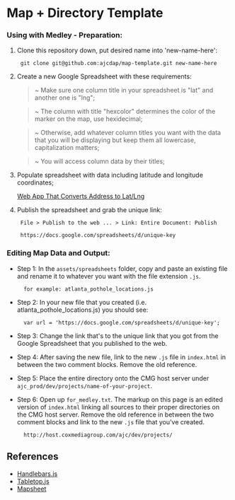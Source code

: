 # Map + Directory Template

### Using with Medley - Preparation:

1. Clone this repository down, put desired name into 'new-name-here':

		git clone git@github.com:ajcdap/map-template.git new-name-here

2. Create a new Google Spreadsheet with these requirements:

	> ~ Make sure one column title in your spreadsheet is "lat" and another one is "lng";

	> ~ The column with title "hexcolor" determines the color of the marker on the map, use hexidecimal;

	> ~ Otherwise, add whatever column titles you want with the data that you will be displaying but keep them all lowercase, capitalization matters;

	> ~ You will access column data by their titles;

3. Populate spreadsheet with data including latitude and longitude coordinates;
	
	[Web App That Converts Address to Lat/Lng](http://www.latlong.net/convert-address-to-lat-long.html)

4. Publish the spreadsheet and grab the unique link:

		File > Publish to the web ... > Link: Entire Document: Publish
  
		https://docs.google.com/spreadsheets/d/unique-key

### Editing Map Data and Output:

- Step 1: In the `assets/spreadsheets` folder, copy and paste an existing file and rename it to whatever you want with the file extension `.js`.

		for example: atlanta_pothole_locations.js

- Step 2: In your new file that you created (i.e. atlanta_pothole_locations.js) you should see:

		var url = 'https://docs.google.com/spreadsheets/d/unique-key';

- Step 3: Change the link that's to the unique link that you got from the Google Spreadsheet that you published to the web.

- Step 4: After saving the new file, link to the new `.js` file in `index.html` in between the two comment blocks. Remove the old reference.

- Step 5: Place the entire directory onto the CMG host server under `ajc_prod/dev/projects/name-of-your-project`.

- Step 6: Open up `for_medley.txt`. The markup on this page is an edited version of `index.html` linking all sources to their proper directories on the CMG host server. Remove the old reference in between the two comment blocks and link to the new `.js` file that you've created.

		http://host.coxmediagroup.com/ajc/dev/projects/

## References
- [Handlebars.js](http://handlebarsjs.com/)
- [Tabletop.js](https://github.com/jsoma/tabletop)
- [Mapsheet](https://github.com/jsoma/mapsheet)